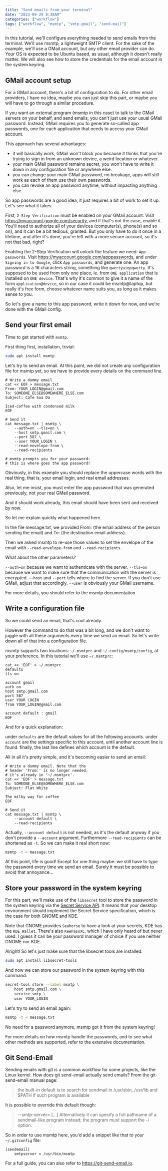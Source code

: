 ```yaml
---
title: "Send emails from your terminal"
date: "2023-09-29 8:38AM"
categories: ["workflow"]
tags: ["workflow", "msmtp", "smtp-gmail", "send-mail"]
---
```


In this tutorial, we'll configure everything needed to send emails from the 
terminal. We'll use msmtp, a lightweight SMTP client. For the sake of the example,
we'll use a GMail account, but any other email provider can do. Your OS is
expected to be Ubuntu based, as usual, although it doesn't really matter. We will
also see how to store the credentials for the email account in the system keyring.

## GMail account setup

For a GMail account, there's a bit of configuration to do. For other email
providers, I have no idea, maybe you can just skip this part, or maybe you will
have to go through a similar procedure.

If you want an external program (msmtp in this case) to talk to the GMail servers
on your behalf, and send emails, you can't just use your usual GMail password.
Instead, GMail requires you to generate so-called app passwords, one for each
application that needs to access your GMail account.

This approach has several advantages:

- it will basically work, GMail won't block you because it thinks that you're
  trying to sign in from an unknown device, a weird location or whatever.
- your main GMail password remains secret, you won't have to write it down in
  any configuration file or anywhere else.
- you can change your main GMail password, no breakage, apps will still work as
  each of them use their own passwords.
- you can revoke an app password anytime, without impacting anything else.

So app passwords are a good idea, it just requires a bit of work to set it up.
Let's see what it takes.

First, `2-Step Verification` must be enabled on your GMail account. Visit 
<https://myaccount.google.com/security>, and if that's not the case, enable it.
You'll need to authorize all of your devices (computer(s), phone(s) and so on),
and it can be a bit tedious, granted. But you only have to do it once in a lifetime,
and after it's done, you're left with a more secure account, so it's not that bad,
right?

Enabling the 2-Step Verification will unlock the feature we need: `App passwords`.
Visit <https://myaccount.google.com/apppasswords>, and under `Signing in to Google`,
click `App passwords`, and generate one. An app password is a 16 characters
string, something like `qwertyuiopqwerty`. It's supposed to be used from only
one place, ie. from `ONE application` that is installed on `ONE device`. That's
why it's common to give it a name of the form `application@device`, so in our
case it could be msmtp@laptop, but really it's free form, choose whatever name
suits you, as long as it makes sense to you.

So let's give a name to this app password, write it down for now, and we're done
with the GMail config.

## Send your first email

Time to get started with `msmtp`.

First thing first, installation, trivial:

```bash
sudo apt install msmtp
```

Let's try to send an email. At this point, we did not create any configuration
file for msmtp yet, so we have to provide every details on the command line.

```
# Write a dummy email
cat << EOF > message.txt
From: YOUR_LOGIN@gmail.com
To: SOMEONE_ELSE@SOMEWHERE_ELSE.com
Subject: Cafe Sua Da

Iced-coffee with condensed milk
EOF

# Send it
cat message.txt | msmtp \
    --auth=on --tls=on \
    --host smtp.gmail.com \
    --port 587 \
    --user YOUR_LOGIN \
    --read-envelope-from \
    --read-recipients

# msmtp prompts you for your password:
# this is where goes the app password!
```

Obviously, in this example you should replace the uppercase words with the real
thing, that is, your email login, and real email addresses.

Also, let me insist, you must enter the app password that was generated
previously, not your real GMail password.

And it should work already, this email should have been sent and received by now.

So let me explain quickly what happened here.

In the file message.txt, 
we provided 
From: (the email address of the person sending the email) and 
To: (the destination email address).
 
Then we asked msmtp to re-use those values to set the envelope of the email with
`--read-envelope-from` and `--read-recipients`.

What about the other parameters?

`--auth=on` because we want to authenticate with the server.
`--tls=on` because we want to make sure that the communication with the server is encrypted.
`--host` and `--port` tells where to find the server. If you don't use GMail, adjust that accordingly.
`--user` is obviously your GMail username.

For more details, you should refer to the msmtp documentation.

## Write a configuration file

So we could send an email, that's cool already.

However the command to do that was a bit long, and we don't want to juggle with
all these arguments every time we send an email. So let's write down all of that
into a configuration file.

msmtp supports two locations: `~/.msmtprc` and `~/.config/msmtp/config`, at your
preference. In this tutorial we'll use `~/.msmtprc`:

```
cat << 'EOF' > ~/.msmtprc
defaults
tls on

account gmail
auth on
host smtp.gmail.com
port 587
user YOUR_LOGIN
from YOUR_LOGIN@gmail.com

account default : gmail
EOF
```
And for a quick explanation:

under `defaults` are the default values for all the following accounts.
under `account` are the settings specific to this account, until another account line is found.
finally, the last line defines which account is the default.

All in all it's pretty simple, and it's becoming easier to send an email:

```
# Write a dummy email. Note that the
# header 'From:' is no longer needed,
# it's already in '~/.msmtprc'.
cat << 'EOF' > message.txt
To: SOMEONE_ELSE@SOMEWHERE_ELSE.com
Subject: Flat White

The milky way for coffee
EOF

# Send it
cat message.txt | msmtp \
    --account default \
    --read-recipients
```

Actually, `--account default` is not needed, as it's the default anyway if you
don't provide a `--account` argument. Furthermore `--read-recipients` can be
shortened as `-t`. So we can make it real short now:

```bash
msmtp -t < message.txt
```

At this point, life is good! Except for one thing maybe: we still have to type
the password every time we send an email. Surely it must be possible to avoid
that annoyance...

## Store your password in the system keyring

For this part, we'll make use of the `libsecret` tool to store the password in
the system keyring via the [Secret Service API](). It means that your desktop
environment should implement the Secret Service specification, which is the case
for both GNOME and KDE.

Note that GNOME provides `Seahorse` to have a look at your secrets, KDE has the
`KDE Wallet`. There's also `KeePassXC`, which I have only heard of but never used.
I guess it can be your password manager of choice if you use neither GNOME nor KDE.

Alright! So let's just make sure that the libsecret tools are installed:

```bash
sudo apt install libsecret-tools
```

And now we can store our password in the system keyring with this command:
```bash
secret-tool store --label msmtp \
    host smtp.gmail.com \
    service smtp \
    user YOUR_LOGIN
```

Let's try to send an email again:

```bash
msmtp -t < message.txt
```

No need for a password anymore, msmtp got it from the system keyring!

For more details on how msmtp handle the passwords, and to see what other methods
are supported, refer to the extensive documentation.

## Git Send-Email

Sending emails with git is a common workflow for some projects, like the Linux
kernel. How does git send-email actually send emails? From the git-send-email
manual page:

> the built-in default is to search for sendmail in /usr/sbin, /usr/lib and $PATH
> if such program is available

It is possible to override this default though:

> --smtp-server= [...] Alternatively it can specify a full pathname of a 
> sendmail-like program instead; the program must support the -i option.

So in order to use msmtp here, you'd add a snippet like that to your `~/.gitconfig`
file:

```
[sendemail]
    smtpserver = /usr/bin/msmtp
```

For a full guide, you can also refer to <https://git-send-email.io>.